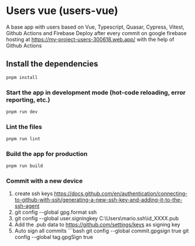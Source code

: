 # Users vue (users-vue)

A base app with users based on Vue, Typescript, Quasar, Cypress, Vitest, Github Actions and Firebase
Deploy after every commit on google firebase hosting at https://my-project-users-300618.web.app/ with the help of Github Actions

## Install the dependencies
```bash
pnpm install
```

### Start the app in development mode (hot-code reloading, error reporting, etc.)
```bash
pnpm run dev
```


### Lint the files
```bash
pnpm run lint
```


### Build the app for production
```bash
pnpm run build
```

### Commit with a new device
1. create ssh keys https://docs.github.com/en/authentication/connecting-to-github-with-ssh/generating-a-new-ssh-key-and-adding-it-to-the-ssh-agent
2. git config --global gpg.format ssh
3. git config --global user.signingkey C:\Users\mario\.ssh\id_XXXX.pub
4. Add the .pub data to https://github.com/settings/keys as signing key
5. Auto sign all commits ```bash
git config --global commit.gpgsign true
git config --global tag.gpgSign true
```
